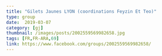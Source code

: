 ```yaml
---
title: "Gilets Jaunes LYON (coordinations Feyzin Et Teo)"
type: group
date:  2019-03-07
category: [gj]
thumbnail: /images/posts/2002559569982658.jpg
tags: [FR,FR-ARA,69]
link: https://www.facebook.com/groups/2002559569982658/
---
```

